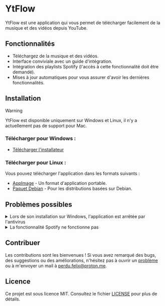 # YtFlow

YtFlow est une application qui vous permet de télécharger facilement de la musique et des vidéos depuis YouTube.

## Fonctionnalités

- Téléchargez de la musique et des vidéos.
- Interface conviviale avec un guide d'intégration.
- Intégration des playlists Spotify (l'accès à cette fonctionnalité doit être demandé).
- Mises à jour automatiques pour vous assurer d'avoir les dernières fonctionnalités.


## Installation

> [!WARNING]
> YtFlow est disponible uniquement sur Windows et Linux, il n'y a actuellement pas de support pour Mac.

### Télécharger pour Windows :
- [Télécharger l'installateur](https://github.com/git-psi/YtFlow/releases/latest/download/YtFlow-Setup-windows.exe)

### Télécharger pour Linux :
Vous pouvez télécharger l'application dans les formats suivants :
- [AppImage](https://github.com/git-psi/YtFlow/releases/latest/download/YtFlow.AppImage) - Un format d'application portable.
- [Paquet Debian](https://github.com/git-psi/YtFlow/releases/latest/download/YtFlow.deb) - Pour les distributions basées sur Debian.

## Problèmes possibles
<details>
    <summary>
        Lors de son installation sur Windows, l'application est arrêtée par l'antivirus
    </summary>
    <blockquote>
        N'ayant pas de certificat, l'application peut être arrêtée par l'antivirus. Vous pouvez alors choisir de ne pas l'installer ou cliquer sur "More Info" puis "Run anyway".
        <br>
        <img src="https://github.com/git-psi/YtFlow/blob/main/img/screenshot-win-antivirus.png" alt="Screenshot Windows Antivirus" style="max-width:400px;">
    </blockquote>
</details>
<details>
    <summary>
        La fonctionnalité Spotify ne fonctionne pas
    </summary>
    <blockquote>
        À cause de restrictions imposées par Spotify, cette fonctionnalité ne peut pas être activée par défaut. 
        Pour l'activer, rien de plus simple : envoyez-moi l'adresse email du compte Spotify que vous souhaitez utiliser, à <a class='link-body-emphasis' href="mailto:perdu.felix@proton.me?subject=Activer%20l%27option%20pour%20mon%20compte%20Spotify&body=Pourrais-tu activer la fonctionnalité Spotify pour: [email].">perdu.felix@proton.me</a> (ou sur n'importe quelle plateforme).
    </blockquote>
</details>

## Contribuer

Les contributions sont les bienvenues ! Si vous avez remarqué des bugs, des suggestions ou des améliorations, n'hésitez pas à ouvrir un [problème](https://github.com/git-psi/YtFlow/issues) ou à m'envoyer un mail à perdu.felix@proton.me.

## Licence

Ce projet est sous licence MIT. Consultez le fichier [LICENSE](LICENSE) pour plus de détails.
